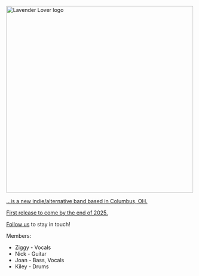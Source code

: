 <a href="https://i.imgur.com/QewchWI.jpeg"><img src="https://i.imgur.com/QewchWI.jpeg" style="width: 500px; max-width: 100%; height: auto" title="Lavender Lover logo" />

...is a new indie/alternative band based in Columbus, OH.

First release to come by the end of 2025.

[Follow us](https://hyperfollow.com/lavenderlover) to stay in touch!

Members:
- Ziggy - Vocals 
- Nick - Guitar
- Joan - Bass, Vocals
- Kiley - Drums

</span>
